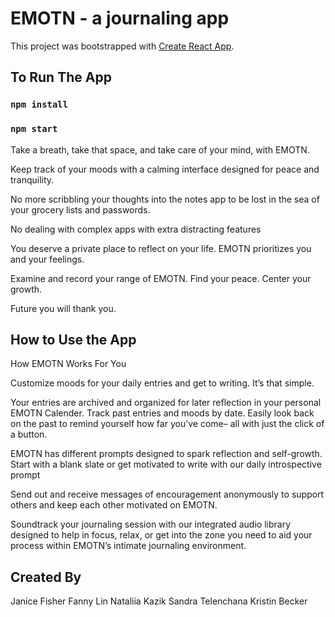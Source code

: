 # EMOTN - a journaling app

This project was bootstrapped with [Create React App](https://github.com/facebook/create-react-app).

## To Run The App

### `npm install`

### `npm start`

Take a breath,
take that space,
and take care of your mind, with EMOTN.

Keep track of your moods with a calming interface designed for peace and tranquility.

No more scribbling your thoughts into the notes app to be lost in the sea of your
grocery lists and passwords.

No dealing with complex apps with extra distracting features

You deserve a private place to reflect on your life.
EMOTN prioritizes you and your feelings.

Examine and record your range of EMOTN.
Find your peace. Center your growth.

Future you will thank you.

## How to Use the App

How EMOTN Works For You

Customize moods for your daily entries and get to writing. It’s that simple.

Your entries are archived and organized for later reflection in your personal EMOTN Calender. Track past entries and moods by date.
Easily look back on the past to remind yourself how far you’ve come– all with just the click of a button.

EMOTN has different prompts designed to spark reflection and self-growth. Start with a blank slate or get motivated to write
with our daily introspective prompt

Send out and receive messages of encouragement anonymously to support others and keep each other motivated on EMOTN.

Soundtrack your journaling session with our integrated audio library designed to help in focus, relax, or get into the zone you need
to aid your process within EMOTN’s intimate journaling environment.

## Created By

Janice Fisher
Fanny Lin
Nataliia Kazik
Sandra Telenchana
Kristin Becker
